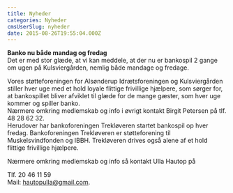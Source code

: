 ```yaml
---
title: Nyheder
categories: Nyheder
cmsUserSlug: nyheder
date: 2015-08-26T19:55:04.000Z
---
```


**Banko nu både mandag og fredag**  
Det er med stor glæde, at vi kan meddele, at der nu er bankospil 2 gange om ugen på Kulsviergården, nemlig både mandage og fredage.  

Vores støtteforeningen for Alsønderup Idrætsforeningen og Kulsviergården stiller hver uge med et hold loyale flittige frivillige hjælpere, som sørger for, at bankospillet bliver afviklet til glæde for de mange gæster, som hver uge kommer og spiller banko.  
Nærmere omkring medlemskab og info i øvrigt kontakt Birgit Petersen på tlf. 48 28 62 32.  
Herudover har bankoforeningen Trekløveren startet bankospil op hver fredag. Bankoforeningen Trekløveren er støtteforening til Muskelsvindfonden og IBBH. Trekløveren drives også alene af et hold flittige frivillige hjælpere.  


Nærmere omkring medlemskab og info så kontakt Ulla Hautop på 

Tlf. 20 46 11 59  
Mail: hautopulla@gmail.com.